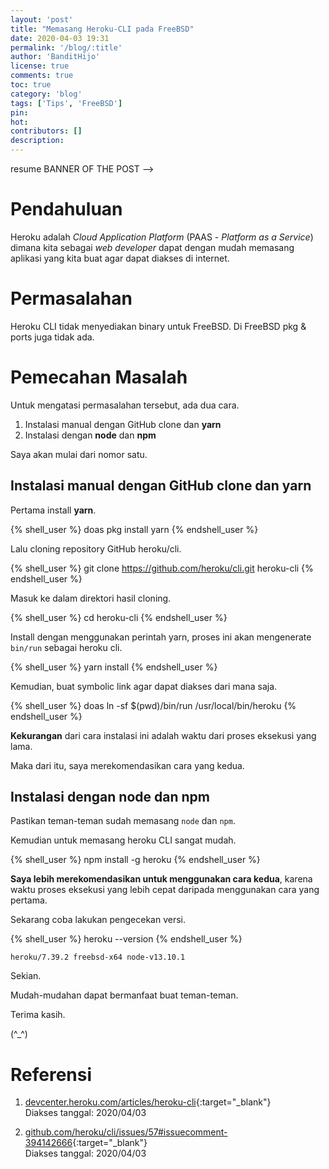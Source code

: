 ```yaml
---
layout: 'post'
title: "Memasang Heroku-CLI pada FreeBSD"
date: 2020-04-03 19:31
permalink: '/blog/:title'
author: 'BanditHijo'
license: true
comments: true
toc: true
category: 'blog'
tags: ['Tips', 'FreeBSD']
pin:
hot:
contributors: []
description:
---
```


resume BANNER OF THE POST -->
<!-- <img class="post&#45;body&#45;img" src="{{ site.lazyload.logo_blank_banner }}" data&#45;echo="#" alt="banner"> -->

# Pendahuluan

Heroku adalah *Cloud Application Platform* (PAAS - *Platform as a Service*) dimana kita sebagai *web developer* dapat dengan mudah memasang aplikasi yang kita buat agar dapat diakses di internet.

# Permasalahan

Heroku CLI tidak menyediakan binary untuk FreeBSD. Di FreeBSD pkg & ports juga tidak ada.

# Pemecahan Masalah

Untuk mengatasi permasalahan tersebut, ada dua cara.

1. Instalasi manual dengan GitHub clone dan **yarn**
2. Instalasi dengan **node** dan **npm**

Saya akan mulai dari nomor satu.

## Instalasi manual dengan GitHub clone dan yarn

Pertama install **yarn**.

{% shell_user %}
doas pkg install yarn
{% endshell_user %}

Lalu cloning repository GitHub heroku/cli.

{% shell_user %}
git clone https://github.com/heroku/cli.git heroku-cli
{% endshell_user %}

Masuk ke dalam direktori hasil cloning.

{% shell_user %}
cd heroku-cli
{% endshell_user %}

Install dengan menggunakan perintah yarn, proses ini akan mengenerate `bin/run` sebagai heroku cli.

{% shell_user %}
yarn install
{% endshell_user %}

Kemudian, buat symbolic link agar dapat diakses dari mana saja.

{% shell_user %}
doas ln -sf $(pwd)/bin/run /usr/local/bin/heroku
{% endshell_user %}

**Kekurangan** dari cara instalasi ini adalah waktu dari proses eksekusi yang lama.

Maka dari itu, saya merekomendasikan cara yang kedua.

## Instalasi dengan node dan npm

Pastikan teman-teman sudah memasang `node` dan `npm`.

Kemudian untuk memasang heroku CLI sangat mudah.

{% shell_user %}
npm install -g heroku
{% endshell_user %}

**Saya lebih merekomendasikan untuk menggunakan cara kedua**, karena waktu proses eksekusi yang lebih cepat daripada menggunakan cara yang pertama.

Sekarang coba lakukan pengecekan versi.

{% shell_user %}
heroku --version
{% endshell_user %}

```
heroku/7.39.2 freebsd-x64 node-v13.10.1
```

Sekian.

Mudah-mudahan dapat bermanfaat buat teman-teman.

Terima kasih.

(^_^)







# Referensi

1. [devcenter.heroku.com/articles/heroku-cli](https://devcenter.heroku.com/articles/heroku-cli){:target="_blank"}
<br>Diakses tanggal: 2020/04/03

2. [github.com/heroku/cli/issues/57#issuecomment-394142666](https://github.com/heroku/cli/issues/57#issuecomment-394142666){:target="_blank"}
<br>Diakses tanggal: 2020/04/03
